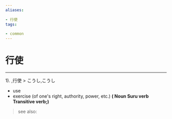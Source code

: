 ```yaml
---
aliases:
    
- 行使
tags:
    
- common
---
```


# 行使
---
1).
,行使 > こうし,こうし

- use
- exercise (of one's right, authority, power, etc.)
**( Noun Suru verb Transitive verb;)**
> see also: 
            